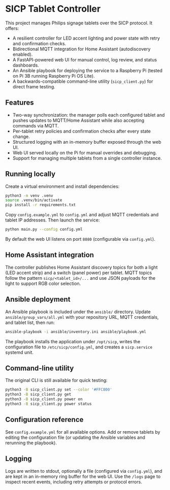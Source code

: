 # SICP Tablet Controller

This project manages Philips signage tablets over the SICP protocol. It offers:

- A resilient controller for LED accent lighting and power state with retry and
  confirmation checks.
- Bidirectional MQTT integration for Home Assistant (autodiscovery enabled).
- A FastAPI-powered web UI for manual control, log review, and status
  dashboards.
- An Ansible playbook for deploying the service to a Raspberry Pi (tested on Pi
  3B running Raspberry Pi OS Lite).
- A backwards-compatible command-line utility (`sicp_client.py`) for direct
  frame testing.

## Features

- Two-way synchronization: the manager polls each configured tablet and pushes
  updates to MQTT/Home Assistant while also accepting commands via MQTT.
- Per-tablet retry policies and confirmation checks after every state change.
- Structured logging with an in-memory buffer exposed through the web UI.
- Web UI served locally on the Pi for manual overrides and debugging.
- Support for managing multiple tablets from a single controller instance.

## Running locally

Create a virtual environment and install dependencies:

```bash
python3 -m venv .venv
source .venv/bin/activate
pip install -r requirements.txt
```

Copy `config.example.yml` to `config.yml` and adjust MQTT credentials and
tablet IP addresses. Then launch the service:

```bash
python main.py --config config.yml
```

By default the web UI listens on port `8080` (configurable via `config.yml`).

## Home Assistant integration

The controller publishes Home Assistant discovery topics for both a light (LED
accent strip) and a switch (panel power) per tablet. MQTT topics follow the
pattern `sicp/<tablet_id>/...` and use JSON payloads for the light to support RGB
color selection.

## Ansible deployment

An Ansible playbook is included under the `ansible/` directory. Update
`ansible/group_vars/all.yml` with your repository URL, MQTT credentials, and
tablet list, then run:

```bash
ansible-playbook -i ansible/inventory.ini ansible/playbook.yml
```

The playbook installs the application under `/opt/sicp`, writes the configuration
file to `/etc/sicp/config.yml`, and creates a `sicp.service` systemd unit.

## Command-line utility

The original CLI is still available for quick testing:

```bash
python3 -B sicp_client.py set --color '#FFC800'
python3 -B sicp_client.py get
python3 -B sicp_client.py power on
python3 -B sicp_client.py power status
```

## Configuration reference

See `config.example.yml` for all available options. Add or remove tablets by
editing the configuration file (or updating the Ansible variables and rerunning
the playbook).

## Logging

Logs are written to stdout, optionally a file (configured via `config.yml`), and
are kept in an in-memory ring buffer for the web UI. Use the `/logs` page to
inspect recent events, including retry attempts or protocol errors.
